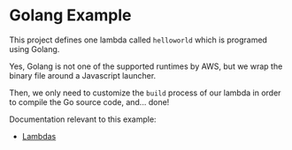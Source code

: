 Golang Example
===========================

This project defines one lambda called ``helloworld`` which is programed using Golang.

Yes, Golang is not one of the supported runtimes by AWS, but we wrap the binary file
around a Javascript launcher.

Then, we only need to customize the ``build`` process of our lambda in order to compile
the Go source code, and... done!

Documentation relevant to this example:
 * [Lambdas](http://gordondoc.s3-website-eu-west-1.amazonaws.com/lambdas.html)
